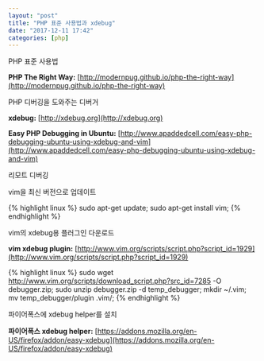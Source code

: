 ```yaml
---
layout: "post"
title: "PHP 표준 사용법과 xdebug"
date: "2017-12-11 17:42"
categories: [php]
---
```


PHP 표준 사용법

**PHP The Right Way:** [http://modernpug.github.io/php-the-right-way](http://modernpug.github.io/php-the-right-way)

PHP 디버깅을 도와주는 디버거

**xdebug:** [http://xdebug.org](http://xdebug.org)

**Easy PHP Debugging in Ubuntu:** [http://www.apaddedcell.com/easy-php-debugging-ubuntu-using-xdebug-and-vim](http://www.apaddedcell.com/easy-php-debugging-ubuntu-using-xdebug-and-vim)

리모트 디버깅

vim을 최신 버전으로 업데이트

{% highlight linux %}
sudo apt-get update;
sudo apt-get install vim;
{% endhighlight %}

vim의 xdebug용 플러그인 다운로드

**vim xdebug plugin:** [http://www.vim.org/scripts/script.php?script_id=1929](http://www.vim.org/scripts/script.php?script_id=1929)

{% highlight linux %}
sudo wget http://www.vim.org/scripts/download_script.php?src_id=7285 -O debugger.zip;
sudo unzip debugger.zip -d temp_debugger;
mkdir ~/.vim;
mv temp_debugger/plugin .vim/;
{% endhighlight %}

파이어폭스에 xdebug helper를 설치

**파이어폭스 xdebug helper:** [https://addons.mozilla.org/en-US/firefox/addon/easy-xdebug](https://addons.mozilla.org/en-US/firefox/addon/easy-xdebug)
